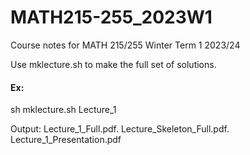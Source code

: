 # MATH215-255_2023W1
Course notes for MATH 215/255 Winter Term 1 2023/24


Use mklecture.sh to make the full set of solutions.

#### Ex:

sh mklecture.sh Lecture_1

Output:  Lecture_1_Full.pdf. Lecture_Skeleton_Full.pdf. Lecture_1_Presentation.pdf

